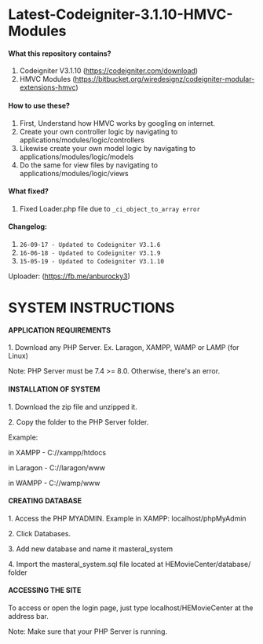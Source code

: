 # Latest-Codeigniter-3.1.10-HMVC-Modules

<h4>What this repository contains?</h4>
<ol>
	<li> Codeigniter V3.1.10 (<a href="https://codeigniter.com/download" target="_blank">https://codeigniter.com/download</a>)</li>
	<li> HMVC Modules (<a href="https://bitbucket.org/wiredesignz/codeigniter-modular-extensions-hmvc" target="_blank">https://bitbucket.org/wiredesignz/codeigniter-modular-extensions-hmvc</a>)</li>	
</ol>

<h4>How to use these?</h4>
<ol>
	<li> First, Understand how HMVC works by googling on internet.</li>
	<li> Create your own controller logic by navigating to applications/modules/logic/controllers</li>
	<li> Likewise create your own model logic by navigating to applications/modules/logic/models</li>
	<li> Do the same for view files by navigating to applications/modules/logic/views</li>
</ol>

<h4>What fixed?</h4>
<ol>
	<li>Fixed Loader.php file due to <code>_ci_object_to_array error</code></li>
</ol>

<h4>Changelog:</h4>
<ol>
	<li><code>26-09-17 - Updated to Codeigniter V3.1.6</code></li>
	<li><code>16-06-18 - Updated to Codeigniter V3.1.9</code></li>
	<li><code>15-05-19 - Updated to Codeigniter V3.1.10</code></li>

</ol>

<p>Uploader: (<a href="https://fb.me/anburocky3" target="_blank">https://fb.me/anburocky3</a>)</p>


# SYSTEM INSTRUCTIONS
<h4>APPLICATION REQUIREMENTS</h4>
<p>1. Download any PHP Server. Ex. Laragon, XAMPP, WAMP or LAMP (for Linux)</p>
<p>   Note: PHP Server must be 7.4 >= 8.0. Otherwise, there's an error.</p>

<h4>INSTALLATION OF SYSTEM</h4>
<p>1. Download the zip file and unzipped it.</p>
<p>2. Copy the folder to the PHP Server folder.</p>
<p>   Example: </p>
<p>	in XAMPP - 	C://xampp/htdocs</p>
<p>	in Laragon - 	C://laragon/www</p>
<p>	in WAMPP - 	C://wamp/www</p>

<h4>CREATING DATABASE</h4>
<p>1. Access the PHP MYADMIN. Example in XAMPP: localhost/phpMyAdmin</p>
<p>2. Click Databases.</p>
<p>3. Add new database and name it masteral_system</p>
<p>4. Import the masteral_system.sql file located at HEMovieCenter/database/ folder</p>

<h4>ACCESSING THE SITE</h4>
<p>To access or open the login page, just type localhost/HEMovieCenter at the address bar.</p>
<p>Note: Make sure that your PHP Server is running.</p>
